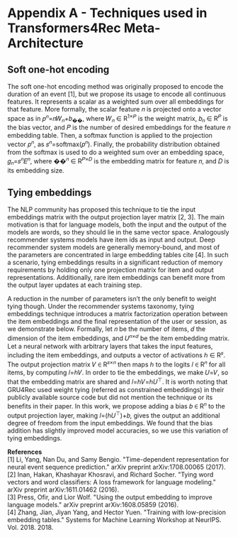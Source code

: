 # Appendix A - Techniques used in Transformers4Rec Meta-Architecture

## Soft one-hot encoding

The soft one-hot encoding method was originally proposed to encode the duration of an event [1], but we propose its usage to encode all continuous features. It represents a scalar as a weighted sum over all embeddings for that feature. More formally, the scalar feature 𝑛 is projected onto a vector space as in 𝑝<sup>𝑛</sup>=𝑛𝑊<sub>𝑛</sub>+𝑏<sub>��</sub>, where 𝑊<sub>𝑛</sub> ∈ R<sup>1×𝑃</sup> is the weight matrix, 𝑏<sub>𝑛</sub> ∈ R<sup>𝑃</sup> is the bias vector, and 𝑃 is the number of desired embeddings for the feature 𝑛 embedding table. Then, a softmax function is applied to the projection vector 𝑝<sup>𝑛</sup>, as 𝑠<sup>𝑛</sup>=softmax(𝑝<sup>𝑛</sup>). Finally, the probability distribution obtained from the softmax is used to do a weighted sum over an embedding space, 𝑔<sub>𝑛</sub>=𝑠<sup>𝑛</sup>𝐸<sup>𝑛</sup>, where ��<sup>𝑛</sup> ∈ R<sup>𝑃×𝐷</sup> is the embedding matrix for feature 𝑛, and 𝐷 is its embedding size.


## Tying embeddings

The NLP community has proposed this technique to tie the input embeddings matrix with the output projection layer matrix [2, 3]. The main motivation is that for language models, both the input and the output of the models are words, so they should lie in the same vector space. Analogously recommender systems models have item ids as input and output. Deep recommender system models are generally memory-bound, and most of the parameters are concentrated in large embedding tables cite [4]. In such a scenario, tying embeddings results in a significant reduction of memory requirements by holding only one projection matrix for item and output representations. Additionally, rare item embeddings can benefit more from the output layer updates at each training step.

A reduction in the number of parameters isn’t the only benefit to weight tying though. Under the recommender systems taxonomy, tying embeddings technique introduces a matrix factorization operation between the item embeddings and the final representation of the user or session, as we demonstrate below. Formally, let 𝑛 be the number of items, 𝑑 the dimension of the item embeddings, and 𝑈<sup>𝑛×𝑑</sup> be the item embedding matrix. Let a neural network with arbitrary layers that takes the input features, including the item embeddings, and outputs a vector of activations ℎ ∈ R<sup>𝑠</sup>. The output projection matrix 𝑉 ∈ R<sup>𝑠×𝑛</sup> then maps ℎ to the logits 𝑙 ∈ R<sup>𝑛</sup> for all items, by computing 𝑙=ℎ𝑉. In order to tie the embeddings, we make 𝑈=𝑉, so that the embedding matrix are shared and 𝑙=ℎ𝑉=ℎ𝑈<sup>⊤</sup>. It is worth noting that GRU4Rec used weight tying (referred as constrained embeddings) in their publicly available source code but did not mention the technique or its benefits in their paper. In this work, we propose adding a bias 𝑏 ∈ R<sup>𝑛</sup> to the output projection layer, making 𝑙=(ℎ𝑈<sup>⊤</sup>)+𝑏, gives the output an additional degree of freedom from the input embeddings. We found that the bias addition has slightly improved model accuracies, so we use this variation of tying embeddings.

**References**  
[1] Li, Yang, Nan Du, and Samy Bengio. "Time-dependent representation for neural event sequence prediction." arXiv preprint arXiv:1708.00065 (2017).  
[2] Inan, Hakan, Khashayar Khosravi, and Richard Socher. "Tying word vectors and word classifiers: A loss framework for language modeling." arXiv preprint arXiv:1611.01462 (2016).  
[3] Press, Ofir, and Lior Wolf. "Using the output embedding to improve language models." arXiv preprint arXiv:1608.05859 (2016).  
[4] Zhang, Jian, Jiyan Yang, and Hector Yuen. "Training with low-precision embedding tables." Systems for Machine Learning Workshop at NeurIPS. Vol. 2018. 2018.  

